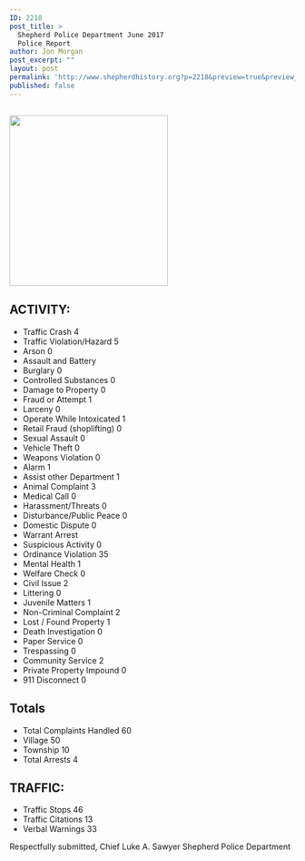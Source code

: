 ```yaml
---
ID: 2218
post_title: >
  Shepherd Police Department June 2017
  Police Report
author: Jon Morgan
post_excerpt: ""
layout: post
permalink: 'http://www.shepherdhistory.org?p=2218&preview=true&preview_id=2218'
published: false
---
```

<h2><img class="alignnone size-medium wp-image-2220" src="http://www.shepherdhistory.org/wp-content/uploads/2017/07/badge-300px-279x300.png" alt="" width="279" height="300" /></h2>
<h2>ACTIVITY:</h2>
<ul>
 	<li>Traffic Crash 4</li>
 	<li>Traffic Violation/Hazard 5</li>
 	<li>Arson 0</li>
 	<li>Assault and Battery</li>
 	<li>Burglary 0</li>
 	<li>Controlled Substances 0</li>
 	<li>Damage to Property 0</li>
 	<li>Fraud or Attempt 1</li>
 	<li>Larceny 0</li>
 	<li>Operate While Intoxicated 1</li>
 	<li>Retail Fraud (shoplifting) 0</li>
 	<li>Sexual Assault 0</li>
 	<li>Vehicle Theft 0</li>
 	<li>Weapons Violation 0</li>
 	<li>Alarm 1</li>
 	<li>Assist other Department 1</li>
 	<li>Animal Complaint 3</li>
 	<li>Medical Call 0</li>
 	<li>Harassment/Threats 0</li>
 	<li>Disturbance/Public Peace 0</li>
 	<li>Domestic Dispute 0</li>
 	<li>Warrant Arrest</li>
 	<li>Suspicious Activity 0</li>
 	<li>Ordinance Violation 35</li>
 	<li>Mental Health 1</li>
 	<li>Welfare Check 0</li>
 	<li>Civil Issue 2</li>
 	<li>Littering 0</li>
 	<li>Juvenile Matters 1</li>
 	<li>Non-Criminal Complaint 2</li>
 	<li>Lost / Found Property 1</li>
 	<li>Death Investigation 0</li>
 	<li>Paper Service 0</li>
 	<li>Trespassing 0</li>
 	<li>Community Service 2</li>
 	<li>Private Property Impound 0</li>
 	<li>911 Disconnect 0</li>
</ul>
<h2>Totals</h2>
<ul>
 	<li>Total Complaints Handled 60</li>
 	<li>Village 50</li>
 	<li>Township 10</li>
 	<li>Total Arrests 4</li>
</ul>
<h2>TRAFFIC:</h2>
<ul>
 	<li>Traffic Stops 46</li>
 	<li>Traffic Citations 13</li>
 	<li>Verbal Warnings 33</li>
</ul>
Respectfully submitted,
Chief Luke A. Sawyer
Shepherd Police Department